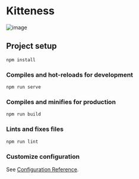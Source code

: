 # Kitteness

![image](https://github.com/denys-petryniak/kitteness/assets/16530588/38dda299-0bbe-4b6f-97b0-81c0fefc23e3)

## Project setup

```
npm install
```

### Compiles and hot-reloads for development

```
npm run serve
```

### Compiles and minifies for production

```
npm run build
```

### Lints and fixes files

```
npm run lint
```

### Customize configuration

See [Configuration Reference](https://cli.vuejs.org/config/).
